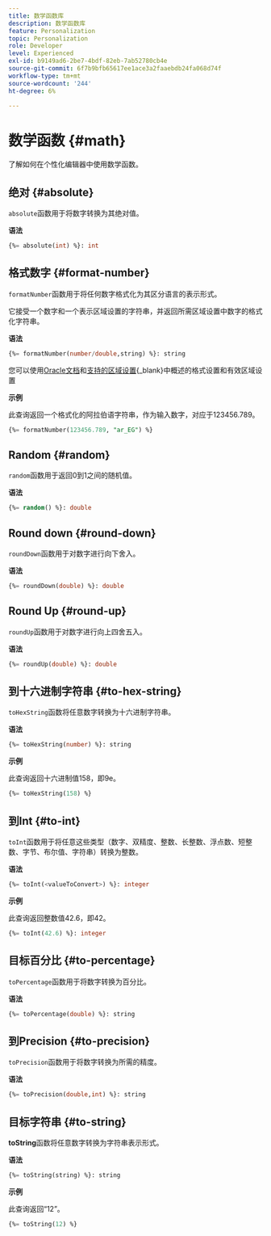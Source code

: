 ```yaml
---
title: 数学函数库
description: 数学函数库
feature: Personalization
topic: Personalization
role: Developer
level: Experienced
exl-id: b9149ad6-2be7-4bdf-82eb-7ab52780cb4e
source-git-commit: 6f7b9bfb65617ee1ace3a2faaebdb24fa068d74f
workflow-type: tm+mt
source-wordcount: '244'
ht-degree: 6%

---
```


# 数学函数 {#math}

了解如何在个性化编辑器中使用数学函数。

## 绝对 {#absolute}

`absolute`函数用于将数字转换为其绝对值。

**语法**

```sql
{%= absolute(int) %}: int
```

## 格式数字 {#format-number}

`formatNumber`函数用于将任何数字格式化为其区分语言的表示形式。

它接受一个数字和一个表示区域设置的字符串，并返回所需区域设置中数字的格式化字符串。

**语法**

```sql
{%= formatNumber(number/double,string) %}: string
```

您可以使用[Oracle文档](https://docs.oracle.com/javase/8/docs/api/java/util/Locale.html)和[支持的区域设置](https://www.oracle.com/java/technologies/javase/jdk11-suported-locales.html){_blank}中概述的格式设置和有效区域设置

**示例**

此查询返回一个格式化的阿拉伯语字符串，作为输入数字，对应于123456.789。

```sql
{%= formatNumber(123456.789, "ar_EG") %}
```

## Random {#random}

`random`函数用于返回0到1之间的随机值。

**语法**

```sql
{%= random() %}: double
```

## Round down {#round-down}

`roundDown`函数用于对数字进行向下舍入。

**语法**

```sql
{%= roundDown(double) %}: double
```

## Round Up {#round-up}

`roundUp`函数用于对数字进行向上四舍五入。

**语法**

```sql
{%= roundUp(double) %}: double
```

## 到十六进制字符串 {#to-hex-string}

`toHexString`函数将任意数字转换为十六进制字符串。

**语法**

```sql
{%= toHexString(number) %}: string
```

**示例**

此查询返回十六进制值158，即9e。

```sql
{%= toHexString(158) %}
```

## 到Int {#to-int}

`toInt`函数用于将任意这些类型（数字、双精度、整数、长整数、浮点数、短整数、字节、布尔值、字符串）转换为整数。

**语法**

```sql
{%= toInt(<valueToConvert>) %}: integer
```

**示例**

此查询返回整数值42.6，即42。

```sql
{%= toInt(42.6) %}: integer
```

## 目标百分比 {#to-percentage}

`toPercentage`函数用于将数字转换为百分比。

**语法**

```sql
{%= toPercentage(double) %}: string
```

## 到Precision {#to-precision}

`toPrecision`函数用于将数字转换为所需的精度。

**语法**

```sql
{%= toPrecision(double,int) %}: string
```

## 目标字符串 {#to-string}

**toString**&#x200B;函数将任意数字转换为字符串表示形式。

**语法**

```sql
{%= toString(string) %}: string
```

**示例**

此查询返回“12”。

```sql
{%= toString(12) %} 
```
